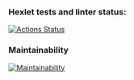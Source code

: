 ### Hexlet tests and linter status:
[![Actions Status](https://github.com/AlekseyIvanyukov/frontend-project-11/actions/workflows/hexlet-check.yml/badge.svg)](https://github.com/AlekseyIvanyukov/frontend-project-11/actions)
### Maintainability
[![Maintainability](https://api.codeclimate.com/v1/badges/edd7580201f254884d39/maintainability)](https://codeclimate.com/github/AlekseyIvanyukov/frontend-project-11/maintainability)
